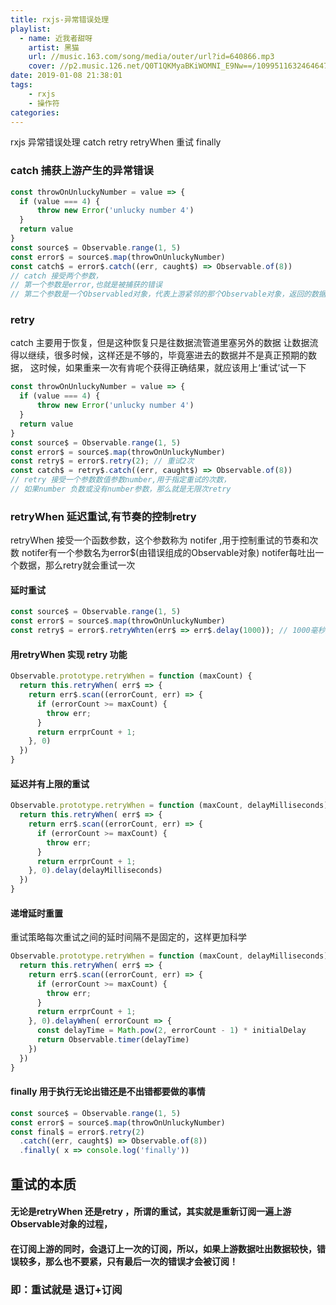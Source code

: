 ```yaml
---
title: rxjs-异常错误处理
playlist:
  - name: 近我者甜呀
    artist: 黑猫
    url: //music.163.com/song/media/outer/url?id=640866.mp3
    cover: //p2.music.126.net/Q0T1QKMyaBKiWOMNI_E9Nw==/109951163246464748.jpg?param=90y90
date: 2019-01-08 21:38:01
tags: 
    - rxjs
    - 操作符
categories:
---
```


rxjs 异常错误处理
catch
retry retryWhen 重试
finally

<!-- more -->
### catch 捕获上游产生的异常错误
```js
const throwOnUnluckyNumber = value => {
  if (value === 4) {
      throw new Error('unlucky number 4')
  }
  return value
}
const source$ = Observable.range(1, 5)
const error$ = source$.map(throwOnUnluckyNumber)
const catch$ = error$.catch((err, caught$) => Observable.of(8))
// catch 接受两个参数，
// 第一个参数是error,也就是被捕获的错误
// 第二个参数是一个Observabled对象，代表上游紧邻的那个Observable对象，返回的数据会被当恢复现场用的数据传递给下游
```

### retry 
catch 主要用于恢复，但是这种恢复只是往数据流管道里塞另外的数据
让数据流得以继续，很多时候，这样还是不够的，毕竟塞进去的数据并不是真正预期的数据，
这时候，如果重来一次有肯呢个获得正确结果，就应该用上‘重试’试一下
```js
const throwOnUnluckyNumber = value => {
  if (value === 4) {
      throw new Error('unlucky number 4')
  }
  return value
}
const source$ = Observable.range(1, 5)
const error$ = source$.map(throwOnUnluckyNumber)
const retry$ = error$.retry(2); // 重试2次
const catch$ = retry$.catch((err, caught$) => Observable.of(8))
// retry 接受一个参数数值参数number,用于指定重试的次数，
// 如果number 负数或没有number参数，那么就是无限次retry
```

### retryWhen 延迟重试,有节奏的控制retry
retryWhen 接受一个函数参数，这个参数称为 notifer ,用于控制重试的节奏和次数
notifer有一个参数名为error$(由错误组成的Observable对象)
notifer每吐出一个数据，那么retry就会重试一次

#### 延时重试
```js
const source$ = Observable.range(1, 5)
const error$ = source$.map(throwOnUnluckyNumber)
const retry$ = error$.retryWhten(err$ => err$.delay(1000)); // 1000毫秒后延迟开始重试
```

#### 用retryWhen 实现 retry 功能
```js
Observable.prototype.retryWhen = function (maxCount) {
  return this.retryWhen( err$ => {
    return err$.scan((errorCount, err) => {
      if (errorCount >= maxCount) {
        throw err;
      }
      return errprCount + 1;
    }, 0)
  })
}
```

#### 延迟并有上限的重试
```js
Observable.prototype.retryWhen = function (maxCount, delayMilliseconds) {
  return this.retryWhen( err$ => {
    return err$.scan((errorCount, err) => {
      if (errorCount >= maxCount) {
        throw err;
      }
      return errprCount + 1;
    }, 0).delay(delayMilliseconds)
  })
}
```

#### 递增延时重置
重试策略每次重试之间的延时间隔不是固定的，这样更加科学
```js
Observable.prototype.retryWhen = function (maxCount, delayMilliseconds) {
  return this.retryWhen( err$ => {
    return err$.scan((errorCount, err) => {
      if (errorCount >= maxCount) {
        throw err;
      }
      return errprCount + 1;
    }, 0).delayWhen( errorCount => {
      const delayTime = Math.pow(2, errorCount - 1) * initialDelay
      return Observable.timer(delayTime)
    })
  })
}
```

#### finally 用于执行无论出错还是不出错都要做的事情
```js
const source$ = Observable.range(1, 5)
const error$ = source$.map(throwOnUnluckyNumber)
const final$ = error$.retry(2)
  .catch((err, caught$) => Observable.of(8))
  .finally( x => console.log('finally'))
```

## 重试的本质

#### 无论是retryWhen 还是retry ，所谓的重试，其实就是重新订阅一遍上游Observable对象的过程，
#### 在订阅上游的同时，会退订上一次的订阅，所以，如果上游数据吐出数据较快，错误较多，那么也不要紧，只有最后一次的错误才会被订阅！
### 即：重试就是 退订+订阅
